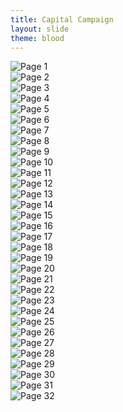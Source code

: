 ```yaml
---
title: Capital Campaign
layout: slide
theme: blood
---
```


<section><!--Show begin-->

<section> 

  <img src="https://www.keithbuhler.com/images/saa-dev-01.jpg" alt="Page 1">

</section>

<section>
  <img src="https://www.keithbuhler.com/images/saa-dev-02.jpg" alt="Page 2">
</section>
<section>
  <img src="https://www.keithbuhler.com/images/saa-dev-03.jpg" alt="Page 3">
</section>
<section>
  <img src="https://www.keithbuhler.com/images/saa-dev-04.jpg" alt="Page 4">
</section>
<section>
  <img src="https://www.keithbuhler.com/images/saa-dev-05.jpg" alt="Page 5">
</section>
<section>
  <img src="https://www.keithbuhler.com/images/saa-dev-06.jpg" alt="Page 6">
</section>
<section>
  <img src="https://www.keithbuhler.com/images/saa-dev-07.jpg" alt="Page 7">
</section>
<section>
  <img src="https://www.keithbuhler.com/images/saa-dev-08.jpg" alt="Page 8">
</section>
<section>
  <img src="https://www.keithbuhler.com/images/saa-dev-09.jpg" alt="Page 9">
</section>
<section>
  <img src="https://www.keithbuhler.com/images/saa-dev-10.jpg" alt="Page 10">
</section>
<section>
  <img src="https://www.keithbuhler.com/images/saa-dev-11.jpg" alt="Page 11">
</section>
<section>
  <img src="https://www.keithbuhler.com/images/saa-dev-12.jpg" alt="Page 12">
</section>
<section>
  <img src="https://www.keithbuhler.com/images/saa-dev-13.jpg" alt="Page 13">
</section>
<section>
  <img src="https://www.keithbuhler.com/images/saa-dev-14.jpg" alt="Page 14">
</section>
<section>
  <img src="https://www.keithbuhler.com/images/saa-dev-15.jpg" alt="Page 15">
</section>
<section>
  <img src="https://www.keithbuhler.com/images/saa-dev-16.jpg" alt="Page 16">
</section>
<section>
  <img src="https://www.keithbuhler.com/images/saa-dev-17.jpg" alt="Page 17">
</section>
<section>
  <img src="https://www.keithbuhler.com/images/saa-dev-18.jpg" alt="Page 18">
</section>
<section>
  <img src="https://www.keithbuhler.com/images/saa-dev-19.jpg" alt="Page 19">
</section>
<section>
  <img src="https://www.keithbuhler.com/images/saa-dev-20.jpg" alt="Page 20">
</section>
<section>
  <img src="https://www.keithbuhler.com/images/saa-dev-21.jpg" alt="Page 21">
</section>
<section>
  <img src="https://www.keithbuhler.com/images/saa-dev-22.jpg" alt="Page 22">
</section>
<section>
  <img src="https://www.keithbuhler.com/images/saa-dev-23.jpg" alt="Page 23">
</section>
<section>
  <img src="https://www.keithbuhler.com/images/saa-dev-24.jpg" alt="Page 24">
</section>
<section>
  <img src="https://www.keithbuhler.com/images/saa-dev-25.jpg" alt="Page 25">
</section>
<section>
  <img src="https://www.keithbuhler.com/images/saa-dev-26.jpg" alt="Page 26">
</section>
<section>
  <img src="https://www.keithbuhler.com/images/saa-dev-27.jpg" alt="Page 27">
</section>
<section>
  <img src="https://www.keithbuhler.com/images/saa-dev-28.jpg" alt="Page 28">
</section>
<section>
  <img src="https://www.keithbuhler.com/images/saa-dev-29.jpg" alt="Page 29">
</section>
<section>
  <img src="https://www.keithbuhler.com/images/saa-dev-30.jpg" alt="Page 30">
</section>
<section>
  <img src="https://www.keithbuhler.com/images/saa-dev-31.jpg" alt="Page 31">
</section>
<section>
  <img src="https://www.keithbuhler.com/images/saa-dev-32.jpg" alt="Page 32">
</section>

</section><!--Show end>